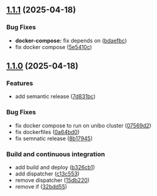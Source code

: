 ## [1.1.1](https://github.com/davidedomini/experiments-2025-acsos-marl-for-swarming-behaviors/compare/1.1.0...1.1.1) (2025-04-18)

### Bug Fixes

* **docker-compose:** fix depends on ([bdaefbc](https://github.com/davidedomini/experiments-2025-acsos-marl-for-swarming-behaviors/commit/bdaefbcb0cb23d38c28791c2ea9457c9da1e5534))
* fix docker compose ([5e5410c](https://github.com/davidedomini/experiments-2025-acsos-marl-for-swarming-behaviors/commit/5e5410ce0d7f90d7640cd7367d95c793a75ed1af))

## [1.1.0](https://github.com/davidedomini/experiments-2025-coordination-marl-for-swarming-behaviors/compare/v1.0.1...1.1.0) (2025-04-18)

### Features

* add semantic release ([7d831bc](https://github.com/davidedomini/experiments-2025-coordination-marl-for-swarming-behaviors/commit/7d831bc3909d9d3cfb88c8bed7a70a7a3835cfc3))

### Bug Fixes

* fix docker compose to run on unibo cluster ([07569d2](https://github.com/davidedomini/experiments-2025-coordination-marl-for-swarming-behaviors/commit/07569d2bc93afc70d66d5698f85cd8444030b25c))
* fix dockerfiles ([0a64bd0](https://github.com/davidedomini/experiments-2025-coordination-marl-for-swarming-behaviors/commit/0a64bd03936cf0b1e6b97ec49df5b7871dc06e94))
* fix semnatic release ([8b17945](https://github.com/davidedomini/experiments-2025-coordination-marl-for-swarming-behaviors/commit/8b17945f2ff10be60d16d4ad5706cf31732b4787))

### Build and continuous integration

* add build and deploy ([b326cb1](https://github.com/davidedomini/experiments-2025-coordination-marl-for-swarming-behaviors/commit/b326cb1e8f67b86c5b27d5a9edc2d893c5d41686))
* add dispatcher ([c13c553](https://github.com/davidedomini/experiments-2025-coordination-marl-for-swarming-behaviors/commit/c13c553ce339290fcf09fefde7c11485ae4fb637))
* remove dispatcher ([15db220](https://github.com/davidedomini/experiments-2025-coordination-marl-for-swarming-behaviors/commit/15db220b93c56f0a3561bc965d98d611dc5c35f6))
* remove if ([32bdd55](https://github.com/davidedomini/experiments-2025-coordination-marl-for-swarming-behaviors/commit/32bdd55956582994fc571323966f46533a506de3))
